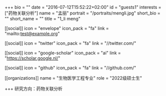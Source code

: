 
+++
bio = ""
date = "2016-07-12T15:52:22+02:00"
id = "guests1"
interests = ["药物关联分析"]
name = "孟丽"
portrait = "/portraits/mengli.jpg"
short_bio = ""
short_name = ""
title = "1_li meng"

[[social]]
    icon = "envelope"
    icon_pack = "fa"
    link = "mailto:test@example.org"

[[social]]
    icon = "twitter"
    icon_pack = "fa"
    link = "//twitter.com/"

[[social]]
    icon = "google-scholar"
    icon_pack = "ai"
    link = "https://scholar.google.nl/"

[[social]]
    icon = "github"
    icon_pack = "fa"
    link = "//github.com/"

[[organizations]]
    name = "生物医学工程专业"
    role = "2022级硕士生"

+++
研究方向：药物关联分析
